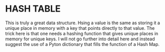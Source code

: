 # HASH TABLE #
This is truly a great data structure.
Hsing a value is the same as storing it a unique place in memory with a
key that points directly to that value. The trick here is that one needs a hashing
function that gives unique places in memory for unique keys. I will not go further
into detail here and instead suggest the use of a Pyton dictionary that fills the
function of a Hash Map. 